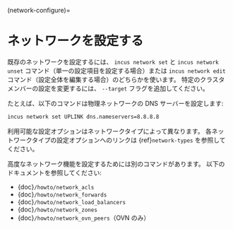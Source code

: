 (network-configure)=
# ネットワークを設定する

既存のネットワークを設定するには、 `incus network set` と `incus network unset` コマンド（単一の設定項目を設定する場合）または `incus network edit` コマンド（設定全体を編集する場合）のどちらかを使います。
特定のクラスタメンバーの設定を変更するには、 `--target` フラグを追加してください。

たとえば、以下のコマンドは物理ネットワークの DNS サーバーを設定します:

```bash
incus network set UPLINK dns.nameservers=8.8.8.8
```

利用可能な設定オプションはネットワークタイプによって異なります。
各ネットワークタイプの設定オプションへのリンクは {ref}`network-types` を参照してください。

高度なネットワーク機能を設定するためには別のコマンドがあります。
以下のドキュメントを参照してください:

- {doc}`/howto/network_acls`
- {doc}`/howto/network_forwards`
- {doc}`/howto/network_load_balancers`
- {doc}`/howto/network_zones`
- {doc}`/howto/network_ovn_peers`（OVN のみ）

